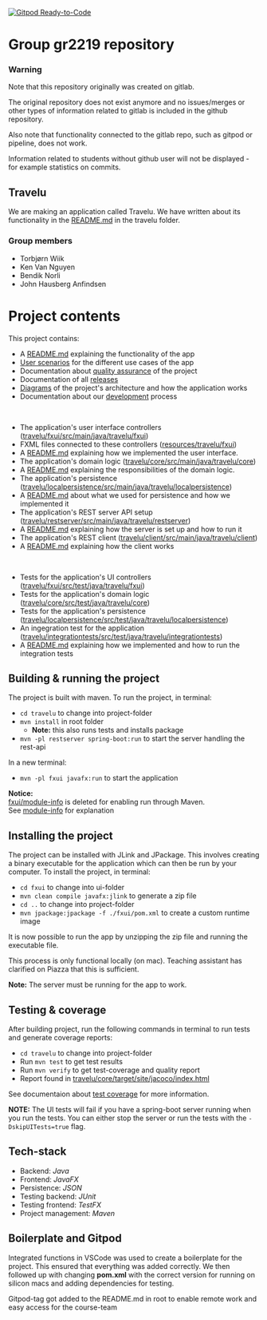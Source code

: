 [![Gitpod Ready-to-Code](https://img.shields.io/badge/Gitpod-Ready--to--Code-blue?logo=gitpod)](https://gitpod.stud.ntnu.no/#https://gitlab.stud.idi.ntnu.no/it1901/groups-2022/gr2219/gr2219.git)

# Group gr2219 repository

### Warning
Note that this repository originally was created on gitlab.  

The original repository does not exist anymore and no issues/merges or other types of information related to gitlab is included in the github repository. 

Also note that functionality connected to the gitlab repo, such as gitpod or pipeline, does not work.

Information related to students without github user will not be displayed - for example statistics on commits.


## Travelu

We are making an application called Travelu. We have written about its functionality in the [README.md](travelu/README.md) in the travelu folder.

### Group members

- Torbjørn Wiik
- Ken Van Nguyen
- Bendik Norli
- John Hausberg Anfindsen

# Project contents

This project contains:

- A [README.md](travelu/README.md) explaining the functionality of the app
- [User scenarios](docs/user-scenarios) for the different use cases of the app
- Documentation about [quality assurance](docs/quality-assurance) of the project
- Documentation of all [releases](docs/releases)
- [Diagrams](docs/diagrams) of the project's architecture and how the application works
- Documentation about our [development](docs/development) process

<br>

- The application's user interface controllers ([travelu/fxui/src/main/java/travelu/fxui](travelu/fxui/src/main/java/travelu/fxui))
- FXML files connected to these controllers ([resources/travelu/fxui](travelu/fxui/src/main/resources/travelu/fxui))
- A [README.md](/travelu/fxui/README.md) explaining how we implemented the user interface.
- The application's domain logic  ([travelu/core/src/main/java/travelu/core](travelu/core/src/main/java/travelu/core))
- A [README.md](/travelu/core/README.md) explaining the responsibilities of the domain logic.
- The application's persistence  ([travelu/localpersistence/src/main/java/travelu/localpersistence](travelu/localpersistence/src/main/java/travelu/localpersistence))
- A [README.md](travelu/localpersistence/README.md) about what we used for persistence and how we implemented it
- The application's REST server API setup  ([travelu/restserver/src/main/java/travelu/restserver](travelu/restserver/src/main/java/travelu/restserver))
- A [README.md](travelu/restserver/README.md) explaining how the server is set up and how to run it
- The application's REST client  ([travelu/client/src/main/java/travelu/client](travelu/client/src/main/java/travelu/client))
- A [README.md](travelu/client/README.md) explaining how the client works

<br>

- Tests for the application's UI controllers ([travelu/fxui/src/test/java/travelu/fxui](travelu/fxui/src/test/java/travelu/fxui))
- Tests for the application's domain logic ([travelu/core/src/test/java/travelu/core](travelu/core/src/test/java/travelu/core))
- Tests for the application's persistence ([travelu/localpersistence/src/test/java/travelu/localpersistence](travelu/localpersistence/src/test/java/travelu/localpersistence))
- An ingegration test for the application  ([travelu/integrationtests/src/test/java/travelu/integrationtests](travelu/integrationtests/src/test/java/travelu/integrationtests))
- A [README.md](travelu/integrationtests/README.md) explaining how we implemented and how to run the integration tests

## Building & running the project

The project is built with maven.
To run the project, in terminal:

- `cd travelu` to change into project-folder
- `mvn install` in root folder
  - **Note:** this also runs tests and installs package
- `mvn -pl restserver spring-boot:run` to start the server handling the rest-api

In a new terminal:
- `mvn -pl fxui javafx:run` to start the application

**Notice:**   
[fxui/module-info](travelu/fxui/src/main/java/) is deleted for enabling run through Maven.  
See [module-info](docs/development/module-info.md) for explanation

## Installing the project

The project can be installed with JLink and JPackage. This involves creating a binary executable for the application which can then be run by your computer.
To install the project, in terminal:

- `cd fxui` to change into ui-folder
- `mvn clean compile javafx:jlink` to generate a zip file
- `cd ..` to change into project-folder
- `mvn jpackage:jpackage -f ./fxui/pom.xml` to create a custom runtime image

It is now possible to run the app by unzipping the zip file and running the executable file.

This process is only functional locally (on mac). Teaching assistant has clarified on Piazza that this is sufficient.

**Note:** The server must be running for the app to work.

## Testing & coverage

After building project, run the following commands in terminal to run tests and generate coverage reports:

- `cd travelu` to change into project-folder
- Run `mvn test` to get test results
- Run `mvn verify` to get test-coverage and quality report
- Report found in [travelu/core/target/site/jacoco/index.html](travelu/core/target/site/jacoco/index.html)

See documentaion about [test coverage](docs/quality-assurance/testCoverage.md) for more information.

**NOTE:** The UI tests will fail if you have a spring-boot server running when you run the tests. You can either stop the server or run the tests with the `-DskipUITests=true` flag.

## Tech-stack

- Backend: _Java_
- Frontend: _JavaFX_
- Persistence: _JSON_
- Testing backend: _JUnit_
- Testing frontend: _TestFX_
- Project management: _Maven_

## Boilerplate and Gitpod

Integrated functions in VSCode was used to create a boilerplate for the project. This ensured that everything was added correctly.
We then followed up with changing **pom.xml** with the correct version for running on silicon macs and adding dependencies for testing.

Gitpod-tag got added to the README.md in root to enable remote work and easy access for the course-team

